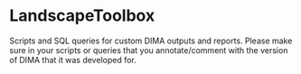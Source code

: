 # LandscapeToolbox
Scripts and SQL queries for custom DIMA outputs and reports. Please make sure in your scripts or queries that you annotate/comment with the version of DIMA that it was developed for.